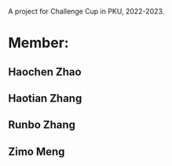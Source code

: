 A project for Challenge Cup in PKU, 2022-2023.
# Member:
## Haochen Zhao
## Haotian Zhang
## Runbo Zhang
## Zimo Meng